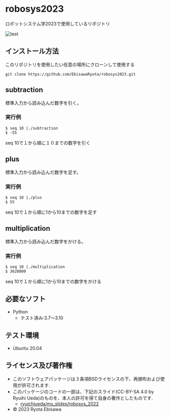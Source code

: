 # robosys2023
ロボットシステム学2023で使用しているリポジトリ

![test](https://github.com/EbisawaRyota/robosys2023/actions/workflows/test.yml/badge.svg)

## インストール方法
このリポジトリを使用したい任意の場所にクローンして使用する
```
git clone https://github.com/EbisawaRyota/robosys2023.git
```
## subtraction
標準入力から読み込んだ数字を引く。
### 実行例
```
$ seq 10 |./subtraction
$ -55
```
seq 10で１から順に１０までの数字を引く

## plus
標準入力から読み込んだ数字を足す。
### 実行例
```
$ seq 10 |./plus
$ 55
```
seq 10で１から順に1から10までの数字を足す

## multiplication
標準入力から読み込んだ数字をかける。
### 実行例
```
$ seq 10 |./multiplication
$ 3628800
```
seq 10で１から順に1から10までの数字をかける

## 必要なソフト
* Python
  * テスト済み:3.7～3.10

## テスト環境
* Ubuntu 20.04

## ライセンス及び著作権
* このソフトウェアパッケージは３条項BSDライセンスの下、再頒布および使用が許可されます.
* このパッケージのコードの一部は、下記のスライド(CC-BY-SA 4.0 by Ryuihi Ueda)のものを、本人の許可を得て自身の著作としたものです. 
    * [ryuichiueda/my_slides/robosys_2022](https://github.com/ryuichiueda/my_slides/tree/master/robosys_2022)
* © 2023 Ryota Ebisawa
